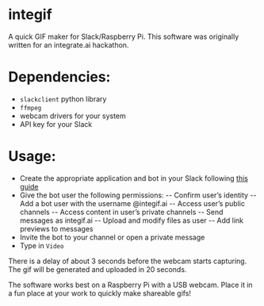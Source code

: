 # integif
A quick GIF maker for Slack/Raspberry Pi. This software was originally written for an integrate.ai hackathon.

# Dependencies:
- `slackclient` python library
- `ffmpeg`
- webcam drivers for your system
- API key for your Slack

# Usage:
- Create the appropriate application and bot in your Slack following [this guide](https://get.slack.help/hc/en-us/articles/115005265703-Create-a-bot-for-your-work) 
- Give the bot user the following permissions:
-- Confirm user’s identity
-- Add a bot user with the username @integif.ai
-- Access user’s public channels
-- Access content in user’s private channels
-- Send messages as integif.ai
-- Upload and modify files as user
-- Add link previews to messages
- Invite the bot to your channel or open a private message
- Type in `Video`

There is a delay of about 3 seconds before the webcam starts capturing. The gif will be generated and uploaded in 20 seconds.

The software works best on a Raspberry Pi with a USB webcam. Place it in a fun place at your work to quickly make shareable gifs!

